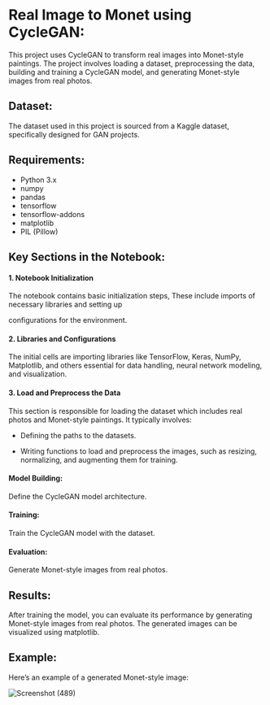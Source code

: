 # Real Image to Monet using CycleGAN:

This project uses CycleGAN to transform real images into Monet-style paintings. The project involves loading a dataset, preprocessing the data, building and training a CycleGAN model, and generating Monet-style images from real photos.

## Dataset:

The dataset used in this project is sourced from a Kaggle dataset, specifically designed for GAN projects.

## Requirements:

- Python 3.x
- numpy
- pandas
- tensorflow
- tensorflow-addons
- matplotlib
- PIL (Pillow)

## Key Sections in the Notebook:

#### 1. Notebook Initialization

The notebook contains basic initialization steps, These include imports of necessary libraries and setting up 

configurations for the environment.

#### 2. Libraries and Configurations

The initial cells are importing libraries like TensorFlow, Keras, NumPy, Matplotlib, and others essential for data handling, neural network modeling, and visualization. 

#### 3. Load and Preprocess the Data

This section is responsible for loading the dataset which includes real photos and Monet-style paintings. It typically involves:

- Defining the paths to the datasets.

- Writing functions to load and preprocess the images, such as resizing, normalizing, and augmenting them for training.

#### Model Building:

Define the CycleGAN model architecture.

#### Training:

Train the CycleGAN model with the dataset.

#### Evaluation:

Generate Monet-style images from real photos.

## Results:

After training the model, you can evaluate its performance by generating Monet-style images from real photos. The generated images can be visualized using matplotlib.

## Example:

Here’s an example of a generated Monet-style image:

![Screenshot (489)](https://github.com/Mutyala-Veera-Abhi-Nanda/Real-Image-to-Monet/assets/164295902/cdd8df54-522d-438c-a094-2fc12f3488ad)

